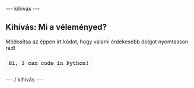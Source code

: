 \--- kihívás \---

## Kihívás: Mi a véleményed?

Módosítsa az éppen írt kódot, hogy valami érdekesebb dolgot nyomtasson rád!

![screenshot](images/me-mind.png)

\--- / kihívás \---
